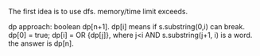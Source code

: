 
The first idea is to use dfs.   memory/time limit exceeds. 

dp approach:
boolean dp[n+1]. dp[i] means if s.substring(0,i) can break.
dp[0] = true;
dp[i] = OR {dp[j]}, where j<i AND s.substring(j+1, i) is a word. 
the answer is dp[n]. 



 